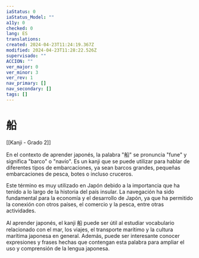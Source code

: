 ```yaml
---
iaStatus: 0
iaStatus_Model: ""
a11y: 0
checked: 0
lang: ES
translations: 
created: 2024-04-23T11:24:19.367Z
modified: 2024-04-23T11:28:22.526Z
supervisado: ""
ACCION: ""
ver_major: 0
ver_minor: 3
ver_rev: 1
nav_primary: []
nav_secondary: []
tags: []
---
```

# 船

[[Kanji - Grado 2]]

En el contexto de aprender japonés, la palabra "船" se pronuncia "fune" y significa "barco" o "navío". Es un kanji que se puede utilizar para hablar de diferentes tipos de embarcaciones, ya sean barcos grandes, pequeñas embarcaciones de pesca, botes o incluso cruceros. 

Este término es muy utilizado en Japón debido a la importancia que ha tenido a lo largo de la historia del país insular. La navegación ha sido fundamental para la economía y el desarrollo de Japón, ya que ha permitido la conexión con otros países, el comercio y la pesca, entre otras actividades.

Al aprender japonés, el kanji 船 puede ser útil al estudiar vocabulario relacionado con el mar, los viajes, el transporte marítimo y la cultura marítima japonesa en general. Además, puede ser interesante conocer expresiones y frases hechas que contengan esta palabra para ampliar el uso y comprensión de la lengua japonesa.

